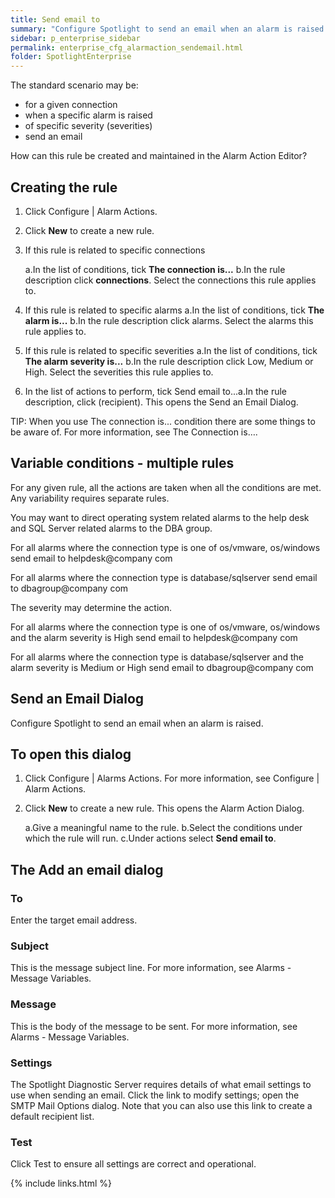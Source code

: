 ```yaml
---
title: Send email to
summary: "Configure Spotlight to send an email when an alarm is raised."
sidebar: p_enterprise_sidebar
permalink: enterprise_cfg_alarmaction_sendemail.html
folder: SpotlightEnterprise
---
```




The standard scenario may be:
* for a given connection
* when a specific alarm is raised
* of specific severity (severities)
* send an email

How can this rule be created and maintained in the Alarm Action Editor?



## Creating the rule

1. Click Configure \| Alarm Actions.
2. Click **New** to create a new rule.
3. If this rule is related to specific connections

    a.In the list of conditions, tick **The connection is...**
    b.In the rule description click **connections**. Select the connections this rule applies to.

4. If this rule is related to specific alarms
    a.In the list of conditions, tick **The alarm is...**
    b.In the rule description click alarms. Select the alarms this rule applies to.

5. If this rule is related to specific severities
    a.In the list of conditions, tick **The alarm severity is...**
    b.In the rule description click Low, Medium or High. Select the severities this rule applies to.

6. In the list of actions to perform, tick Send email to...a.In the rule description, click (recipient). This opens the Send an Email Dialog.


TIP: When you use The connection is... condition there are some things to be aware of. For more information, see The Connection is….


## Variable conditions - multiple rules

For any given rule, all the actions are taken when all the conditions are met. Any variability requires separate rules.

You may want to direct operating system related alarms to the help desk and SQL Server related alarms to the DBA group.


For all alarms
where the connection type is one of os/vmware, os/windows
   send email to helpdesk@company com

For all alarms
where the connection type is database/sqlserver
   send email to dbagroup@company com

The severity may determine the action.


For all alarms
where the connection type is one of os/vmware, os/windows
      and the alarm severity is High
   send email to helpdesk@company com

For all alarms
where the connection type is database/sqlserver
      and the alarm severity is Medium or High
   send email to dbagroup@company com


## Send an Email Dialog

Configure Spotlight to send an email when an alarm is raised.

## To open this dialog

1. Click Configure \| Alarms Actions. For more information, see Configure \| Alarm Actions.
2. Click **New** to create a new rule. This opens the Alarm Action Dialog.

   a.Give a meaningful name to the rule.
   b.Select the conditions under which the rule will run.
   c.Under actions select **Send email to**.


## The Add an email dialog


### To

Enter the target email address.

### Subject

This is the message subject line. For more information, see Alarms - Message Variables.

### Message

This is the body of the message to be sent. For more information, see Alarms - Message Variables.

### Settings

The Spotlight Diagnostic Server requires details of what email settings to use when sending an email. Click the link to modify settings; open the SMTP Mail Options dialog. Note that you can also use this link to create a default recipient list.

### Test

Click Test to ensure all settings are correct and operational.




{% include links.html %}
